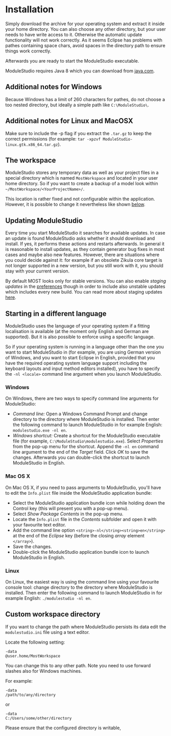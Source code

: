 # Installation

Simply download the archive for your operating system and extract it inside your home directory. You can also choose any other directory, but your user needs to have write access to it. Otherwise the automatic update functionality will not work correctly. As it seems Eclipse has problems with pathes containing space chars, avoid spaces in the directory path to ensure things work correctly.

Afterwards you are ready to start the ModuleStudio executable.

ModuleStudio requires Java 8 which you can download from [java.com](https://www.java.com).

## Additional notes for Windows

Because Windows has a limit of 260 characters for pathes, do not choose a too nested directory, but ideally a simple path like `C:\ModuleStudio\`.

## Additional notes for Linux and MacOSX

Make sure to include the -p flag if you extract the `.tar.gz` to keep the correct permissions (for example: `tar -xpzvf ModuleStudio-linux.gtk.x86_64.tar.gz`).

## The workspace

ModuleStudio stores any temporary data as well as your project files in a special directory which is named `MostWorkspace` and located in your user home directory. So if you want to create a backup of a model look within `~/MostWorkspace/<YourProjectName>/`.

This location is rather fixed and not configurable within the application. However, it is possible to change it nevertheless like shown [below](#custom-workspace-directory). 

## Updating ModuleStudio

Every time you start ModuleStudio it searches for available updates. In case an update is found ModuleStudio asks whether it should download and install. If yes, it performs these actions and restarts afterwards. In general it is reasonable to install updates, as they contain generator bug fixes in most cases and maybe also new features. However, there are situations where you could decide against it: for example if an obsolete Zikula core target is not longer supported in a new version, but you still work with it, you should stay with your current version.

By default MOST looks only for stable versions. You can also enable *staging updates* in the [preferences](38-Preferences.md#modulestudio-base-preferences) though in order to include also unstable updates which includes every new build. You can read more about staging updates [here](38-Preferences.md#modulestudio-base-preferences).

## Starting in a different language

ModuleStudio uses the language of your operating system if a fitting localisation is available (at the moment only English and German are supported). But it is also possible to enforce using a specific language.

So if your operating system is running in a language other than the one you want to start ModuleStudio in (for example, you are using German version of Windows, and you want to start Eclipse in English, provided that you have the required operating system language support including the keyboard layouts and input method editors installed), you have to specify the `-nl <locale>` command line argument when you launch ModuleStudio.

### Windows

On Windows, there are two ways to specify command line arguments for ModuleStudio:

* *Command line:* Open a Windows Command Prompt and change directory to the directory where ModuleStudio is installed. Then enter the following command to launch ModuleStudio in for example English: `modulestudio.exe -nl en`.
* *Windows shortcut:* Create a shortcut for the ModuleStudio executable file (for example, `C:\ModuleStudio\modulestudio.exe`). Select *Properties* from the pop-up menu for the shortcut. Append the `-nl en` command line argument to the end of the *Target* field. Click *OK* to save the changes. Afterwards you can double-click the shortcut to launch ModuleStudio in English.

### Mac OS X

On Mac OS X, if you need to pass arguments to ModuleStudio, you'll have to edit the `Info.plist` file inside the ModuleStudio application bundle:

* Select the ModuleStudio application bundle icon while holding down the Control key (this will present you with a pop-up menu).
* Select *Show Package Contents* in the pop-up menu.
* Locate the `Info.plist` file in the *Contents* subfolder and open it with your favourite text editor.
* Add the command line option `<string>-nl</string><string>en</string>` at the end of the *Eclipse* key (before the closing *array* element `</array>`).
* Save the changes.
* Double-click the ModuleStudio application bundle icon to launch ModuleStudio in English.

### Linux

On Linux, the easiest way is using the command line using your favourite console tool: change directory to the directory where ModuleStudio is installed. Then enter the following command to launch ModuleStudio in for example English: `./modulestudio -nl en`.

## Custom workspace directory

If you want to change the path where ModuleStudio persists its data edit the `modulestudio.ini` file using a text editor.

Locate the following setting:

```
-data
@user.home/MostWorkspace
```

You can change this to any other path. Note you need to use forward slashes also for Windows machines.

For example:

```
-data
/path/to/any/directory
```

or


```
-data
C:/Users/some/other/directory
```

Please ensure that the configured directory is writable,
